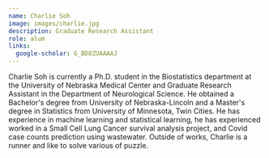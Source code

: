 ```yaml
---
name: Charlie Soh
image: images/charlie.jpg
description: Graduate Research Assistant
role: alum
links:
  google-scholar: G_BD8ZUAAAAJ
---
```


Charlie Soh is currently a Ph.D. student in the Biostatistics department at the University of Nebraska Medical Center and Graduate Research Assistant in the Department of Neurological Science. He obtained a Bachelor's degree from University of Nebraska-Lincoln and a Master's degree in Statistics from University of Minnesota, Twin Cities. He has experience in machine learning and statistical learning, he has experienced worked in a Small Cell Lung Cancer survival analysis project, and Covid case counts prediction using wastewater. Outside of works, Charlie is a runner and like to solve various of puzzle.
